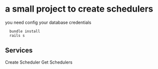 # a small project to create schedulers

you need config your database credentials

```
  bundle install
  rails s
```

## Services

Create Scheduler
Get Schedulers

